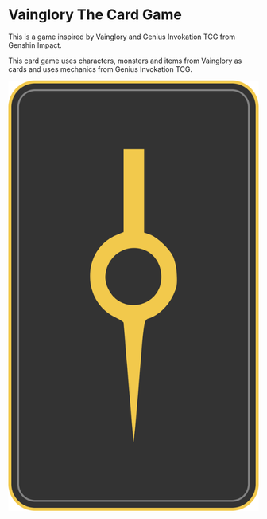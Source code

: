 # Vainglory The Card Game

This is a game inspired by Vainglory and Genius Invokation TCG from Genshin Impact.

This card game uses characters, monsters and items from Vainglory as cards and uses mechanics from Genius Invokation TCG. 

<img src="https://github.com/Blizzard4E/vainglory-tcg/blob/main/public/assets/BackCards_02a_Vainglory.png"/>
